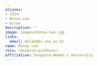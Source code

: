 ```yaml
---
aliases:
- 이민수
- Minsu Lee
- mslee
description: ''
image: images/minsu-lee.jpg
links:
  email: mslee@bi.snu.ac.kr
name: Minsu Lee
role: research-professor
affiliation: Sungshin Women's University
---
```

